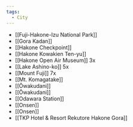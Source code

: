 ```yaml
---
tags:
  - City
---
```


- [[Fuji-Hakone-Izu National Park]]
- [[Gora Kadan]]
- [[Hakone Checkpoint]]
- [[Hakone Kowakien Ten-yu]]
- [[Hakone Open Air Museum]] 3x
- [[Lake Ashino-ko]] 5x
- [[Mount Fuji]] 7x
- [[Mt. Komagatake]]
- [[Ōwakudani]]
- [[Ōwakudani]]
- [[Odawara Station]]
- [[Onsen]]
- [[Onsen]]
- [[TKP Hotel & Resort Rekutore Hakone Gora]]
